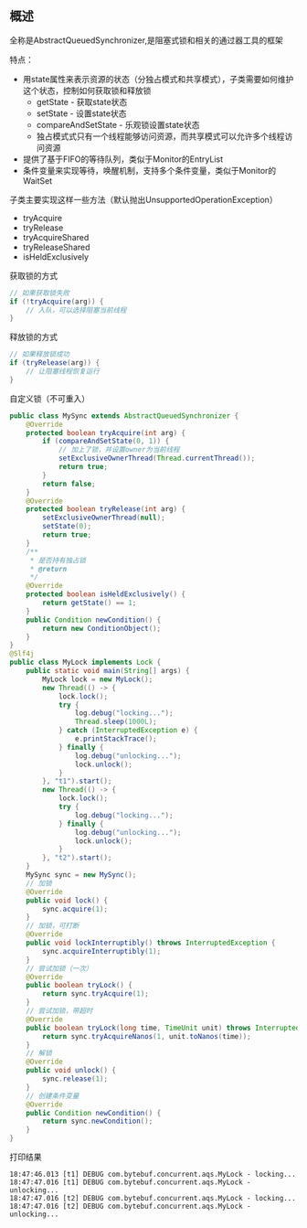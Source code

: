 ## 概述

全称是AbstractQueuedSynchronizer,是阻塞式锁和相关的通过器工具的框架

特点：

- 用state属性来表示资源的状态（分独占模式和共享模式），子类需要如何维护这个状态，控制如何获取锁和释放锁
  - getState - 获取state状态
  - setState - 设置state状态
  - compareAndSetState - 乐观锁设置state状态
  - 独占模式式只有一个线程能够访问资源，而共享模式可以允许多个线程访问资源
- 提供了基于FIFO的等待队列，类似于Monitor的EntryList
- 条件变量来实现等待，唤醒机制，支持多个条件变量，类似于Monitor的WaitSet

子类主要实现这样一些方法（默认抛出UnsupportedOperationException）

- tryAcquire
- tryRelease
- tryAcquireShared
- tryReleaseShared
- isHeldExclusively

获取锁的方式

```java
// 如果获取锁失败
if (!tryAcquire(arg)) {
    // 入队，可以选择阻塞当前线程
}
```

释放锁的方式

```java
// 如果释放锁成功
if (tryRelease(arg)) {
    // 让阻塞线程恢复运行
}
```

自定义锁（不可重入）

```java
public class MySync extends AbstractQueuedSynchronizer {
    @Override
    protected boolean tryAcquire(int arg) {
        if (compareAndSetState(0, 1)) {
            // 加上了锁，并设置owner为当前线程
            setExclusiveOwnerThread(Thread.currentThread());
            return true;
        }
        return false;
    }
    @Override
    protected boolean tryRelease(int arg) {
        setExclusiveOwnerThread(null);
        setState(0);
        return true;
    }
    /**
     * 是否持有独占锁
     * @return
     */
    @Override
    protected boolean isHeldExclusively() {
        return getState() == 1;
    }
    public Condition newCondition() {
        return new ConditionObject();
    }
}
@Slf4j
public class MyLock implements Lock {
    public static void main(String[] args) {
        MyLock lock = new MyLock();
        new Thread(() -> {
            lock.lock();
            try {
                log.debug("locking...");
                Thread.sleep(1000L);
            } catch (InterruptedException e) {
                e.printStackTrace();
            } finally {
                log.debug("unlocking...");
                lock.unlock();
            }
        }, "t1").start();
        new Thread(() -> {
            lock.lock();
            try {
                log.debug("locking...");
            } finally {
                log.debug("unlocking...");
                lock.unlock();
            }
        }, "t2").start();
    }
    MySync sync = new MySync();
    // 加锁
    @Override
    public void lock() {
        sync.acquire(1);
    }
    // 加锁，可打断
    @Override
    public void lockInterruptibly() throws InterruptedException {
        sync.acquireInterruptibly(1);
    }
    // 尝试加锁（一次）
    @Override
    public boolean tryLock() {
        return sync.tryAcquire(1);
    }
    // 尝试加锁，带超时
    @Override
    public boolean tryLock(long time, TimeUnit unit) throws InterruptedException {
        return sync.tryAcquireNanos(1, unit.toNanos(time));
    }
    // 解锁
    @Override
    public void unlock() {
        sync.release(1);
    }
    // 创建条件变量
    @Override
    public Condition newCondition() {
        return sync.newCondition();
    }
}
```

打印结果

```
18:47:46.013 [t1] DEBUG com.bytebuf.concurrent.aqs.MyLock - locking...
18:47:47.016 [t1] DEBUG com.bytebuf.concurrent.aqs.MyLock - unlocking...
18:47:47.016 [t2] DEBUG com.bytebuf.concurrent.aqs.MyLock - locking...
18:47:47.016 [t2] DEBUG com.bytebuf.concurrent.aqs.MyLock - unlocking...
```

